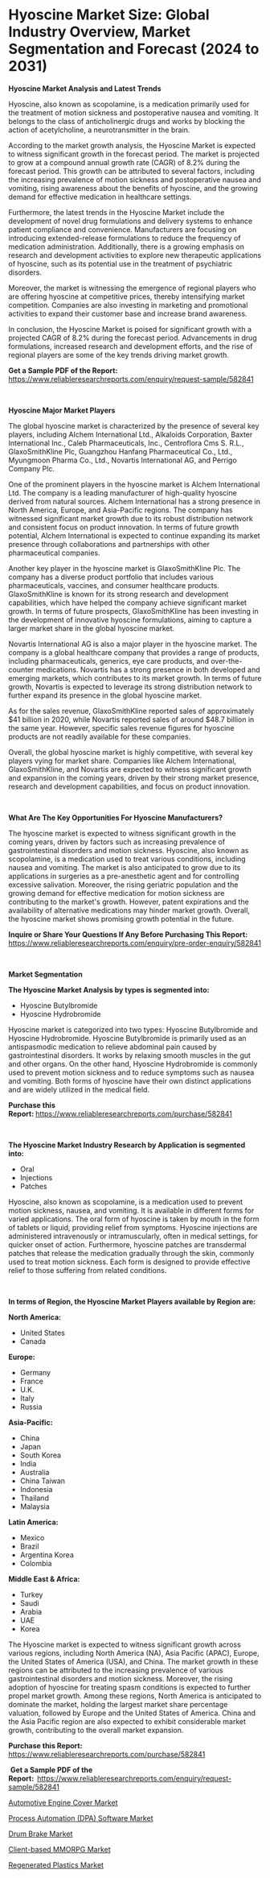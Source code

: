 <p><h1>Hyoscine Market Size: Global Industry Overview, Market Segmentation and Forecast (2024 to 2031)</h1></p><p><strong>Hyoscine Market Analysis and Latest Trends</strong></p>
<p><p>Hyoscine, also known as scopolamine, is a medication primarily used for the treatment of motion sickness and postoperative nausea and vomiting. It belongs to the class of anticholinergic drugs and works by blocking the action of acetylcholine, a neurotransmitter in the brain.</p><p>According to the market growth analysis, the Hyoscine Market is expected to witness significant growth in the forecast period. The market is projected to grow at a compound annual growth rate (CAGR) of 8.2% during the forecast period. This growth can be attributed to several factors, including the increasing prevalence of motion sickness and postoperative nausea and vomiting, rising awareness about the benefits of hyoscine, and the growing demand for effective medication in healthcare settings.</p><p>Furthermore, the latest trends in the Hyoscine Market include the development of novel drug formulations and delivery systems to enhance patient compliance and convenience. Manufacturers are focusing on introducing extended-release formulations to reduce the frequency of medication administration. Additionally, there is a growing emphasis on research and development activities to explore new therapeutic applications of hyoscine, such as its potential use in the treatment of psychiatric disorders.</p><p>Moreover, the market is witnessing the emergence of regional players who are offering hyoscine at competitive prices, thereby intensifying market competition. Companies are also investing in marketing and promotional activities to expand their customer base and increase brand awareness.</p><p>In conclusion, the Hyoscine Market is poised for significant growth with a projected CAGR of 8.2% during the forecast period. Advancements in drug formulations, increased research and development efforts, and the rise of regional players are some of the key trends driving market growth.</p></p>
<p><strong>Get a Sample PDF of the Report:&nbsp;</strong> <a href="https://www.reliableresearchreports.com/enquiry/request-sample/582841">https://www.reliableresearchreports.com/enquiry/request-sample/582841</a></p>
<p>&nbsp;</p>
<p><strong>Hyoscine Major Market Players</strong></p>
<p><p>The global hyoscine market is characterized by the presence of several key players, including Alchem International Ltd., Alkaloids Corporation, Baxter International Inc., Caleb Pharmaceuticals, Inc., Centroflora Cms S. R.L., GlaxoSmithKline Plc, Guangzhou Hanfang Pharmaceutical Co., Ltd., Myungmoon Pharma Co., Ltd., Novartis International AG, and Perrigo Company Plc.</p><p>One of the prominent players in the hyoscine market is Alchem International Ltd. The company is a leading manufacturer of high-quality hyoscine derived from natural sources. Alchem International has a strong presence in North America, Europe, and Asia-Pacific regions. The company has witnessed significant market growth due to its robust distribution network and consistent focus on product innovation. In terms of future growth potential, Alchem International is expected to continue expanding its market presence through collaborations and partnerships with other pharmaceutical companies.</p><p>Another key player in the hyoscine market is GlaxoSmithKline Plc. The company has a diverse product portfolio that includes various pharmaceuticals, vaccines, and consumer healthcare products. GlaxoSmithKline is known for its strong research and development capabilities, which have helped the company achieve significant market growth. In terms of future prospects, GlaxoSmithKline has been investing in the development of innovative hyoscine formulations, aiming to capture a larger market share in the global hyoscine market.</p><p>Novartis International AG is also a major player in the hyoscine market. The company is a global healthcare company that provides a range of products, including pharmaceuticals, generics, eye care products, and over-the-counter medications. Novartis has a strong presence in both developed and emerging markets, which contributes to its market growth. In terms of future growth, Novartis is expected to leverage its strong distribution network to further expand its presence in the global hyoscine market.</p><p>As for the sales revenue, GlaxoSmithKline reported sales of approximately $41 billion in 2020, while Novartis reported sales of around $48.7 billion in the same year. However, specific sales revenue figures for hyoscine products are not readily available for these companies.</p><p>Overall, the global hyoscine market is highly competitive, with several key players vying for market share. Companies like Alchem International, GlaxoSmithKline, and Novartis are expected to witness significant growth and expansion in the coming years, driven by their strong market presence, research and development capabilities, and focus on product innovation.</p></p>
<p>&nbsp;</p>
<p><strong>What Are The Key Opportunities For Hyoscine Manufacturers?</strong></p>
<p><p>The hyoscine market is expected to witness significant growth in the coming years, driven by factors such as increasing prevalence of gastrointestinal disorders and motion sickness. Hyoscine, also known as scopolamine, is a medication used to treat various conditions, including nausea and vomiting. The market is also anticipated to grow due to its applications in surgeries as a pre-anesthetic agent and for controlling excessive salivation. Moreover, the rising geriatric population and the growing demand for effective medication for motion sickness are contributing to the market's growth. However, patent expirations and the availability of alternative medications may hinder market growth. Overall, the hyoscine market shows promising growth potential in the future.</p></p>
<p><strong>Inquire or Share Your Questions If Any Before Purchasing This Report:</strong> <a href="https://www.reliableresearchreports.com/enquiry/pre-order-enquiry/582841">https://www.reliableresearchreports.com/enquiry/pre-order-enquiry/582841</a></p>
<p>&nbsp;</p>
<p><strong>Market Segmentation</strong></p>
<p><strong>The Hyoscine Market Analysis by types is segmented into:</strong></p>
<p><ul><li>Hyoscine Butylbromide</li><li>Hyoscine Hydrobromide</li></ul></p>
<p><p>Hyoscine market is categorized into two types: Hyoscine Butylbromide and Hyoscine Hydrobromide. Hyoscine Butylbromide is primarily used as an antispasmodic medication to relieve abdominal pain caused by gastrointestinal disorders. It works by relaxing smooth muscles in the gut and other organs. On the other hand, Hyoscine Hydrobromide is commonly used to prevent motion sickness and to reduce symptoms such as nausea and vomiting. Both forms of hyoscine have their own distinct applications and are widely utilized in the medical field.</p></p>
<p><strong>Purchase this Report:&nbsp;</strong><a href="https://www.reliableresearchreports.com/purchase/582841">https://www.reliableresearchreports.com/purchase/582841</a></p>
<p>&nbsp;</p>
<p><strong>The Hyoscine Market Industry Research by Application is segmented into:</strong></p>
<p><ul><li>Oral</li><li>Injections</li><li>Patches</li></ul></p>
<p><p>Hyoscine, also known as scopolamine, is a medication used to prevent motion sickness, nausea, and vomiting. It is available in different forms for varied applications. The oral form of hyoscine is taken by mouth in the form of tablets or liquid, providing relief from symptoms. Hyoscine injections are administered intravenously or intramuscularly, often in medical settings, for quicker onset of action. Furthermore, hyoscine patches are transdermal patches that release the medication gradually through the skin, commonly used to treat motion sickness. Each form is designed to provide effective relief to those suffering from related conditions.</p></p>
<p>&nbsp;</p>
<p><strong>In terms of Region, the Hyoscine Market Players available by Region are:</strong></p>
<p>
    <p> <strong> North America: </strong>
        <ul>
            <li>United States</li>
            <li>Canada</li>
        </ul>
        </p> 
    <p> <strong> Europe: </strong>
        <ul>
            <li>Germany</li>
            <li>France</li>
            <li>U.K.</li>
            <li>Italy</li>
            <li>Russia</li>
        </ul>
        </p> 
    <p> <strong> Asia-Pacific: </strong>
        <ul>
            <li>China</li>
            <li>Japan</li>
            <li>South Korea</li>
            <li>India</li>
            <li>Australia</li>
            <li>China Taiwan</li>
            <li>Indonesia</li>
            <li>Thailand</li>
            <li>Malaysia</li>
        </ul>
        </p> 
    <p> <strong> Latin America: </strong>
        <ul>
            <li>Mexico</li>
            <li>Brazil</li>
            <li>Argentina Korea</li>
            <li>Colombia</li>
        </ul>
        </p> 
    <p> <strong> Middle East & Africa: </strong>
        <ul>
            <li>Turkey</li>
            <li>Saudi</li>
            <li>Arabia</li>
            <li>UAE</li>
            <li>Korea</li>
        </ul>
    </p>
    </p>
<p><p>The Hyoscine market is expected to witness significant growth across various regions, including North America (NA), Asia Pacific (APAC), Europe, the United States of America (USA), and China. The market growth in these regions can be attributed to the increasing prevalence of various gastrointestinal disorders and motion sickness. Moreover, the rising adoption of hyoscine for treating spasm conditions is expected to further propel market growth. Among these regions, North America is anticipated to dominate the market, holding the largest market share percentage valuation, followed by Europe and the United States of America. China and the Asia Pacific region are also expected to exhibit considerable market growth, contributing to the overall market expansion.</p></p>
<p><strong>Purchase this Report: </strong><a href="https://www.reliableresearchreports.com/purchase/582841">https://www.reliableresearchreports.com/purchase/582841</a></p>
<p>&nbsp;<strong>Get a Sample PDF of the Report:&nbsp;&nbsp;</strong><a href="https://www.reliableresearchreports.com/enquiry/request-sample/582841">https://www.reliableresearchreports.com/enquiry/request-sample/582841</a></p>
<p><strong></strong></p>
<p><p><a href="https://medium.com/@rosethompson73/automotive-engine-cover-market-size-reveals-the-best-marketing-channels-in-global-industry-cc5ae1e35439">Automotive Engine Cover Market</a></p><p><a href="https://github.com/pizolina/Market-Research-Report-List-3/blob/main/process-automation-dpa-software-market.md">Process Automation (DPA) Software Market</a></p><p><a href="https://medium.com/@rosethompson73/drum-brake-market-outlook-industry-overview-and-forecast-2024-to-2031-83862f306b19">Drum Brake Market</a></p><p><a href="https://github.com/sofayahoo2023/Market-Research-Report-List-3/blob/main/client-based-mmorpg-market.md">Client-based MMORPG Market</a></p><p><a href="https://medium.com/@haileeward2023/regenerated-plastics-market-outlook-industry-overview-and-forecast-2024-to-2031-611cdd33c182">Regenerated Plastics Market</a></p></p>